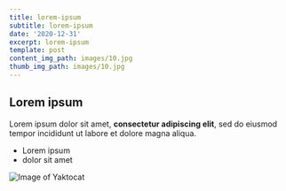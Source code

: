 ```yaml
---
title: lorem-ipsum
subtitle: lorem-ipsum
date: '2020-12-31'
excerpt: lorem-ipsum
template: post
content_img_path: images/10.jpg
thumb_img_path: images/10.jpg
---
```

## Lorem ipsum

Lorem ipsum dolor sit amet, **consectetur adipiscing elit**, sed do eiusmod tempor incididunt ut labore et dolore magna aliqua.

- Lorem ipsum
- dolor sit amet

![Image of Yaktocat](https://octodex.github.com/images/yaktocat.png)